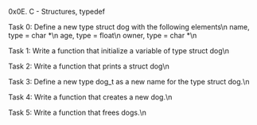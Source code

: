 0x0E. C - Structures, typedef

Task 0: Define a new type struct dog with the following elements\n
	name, type = char *\n
	age, type = float\n
	owner, type = char *\n

Task 1: Write a function that initialize a variable of type struct dog\n

Task 2: Write a function that prints a struct dog\n

Task 3: Define a new type dog_t as a new name for the type struct dog.\n

Task 4: Write a function that creates a new dog.\n

Task 5: Write a function that frees dogs.\n
